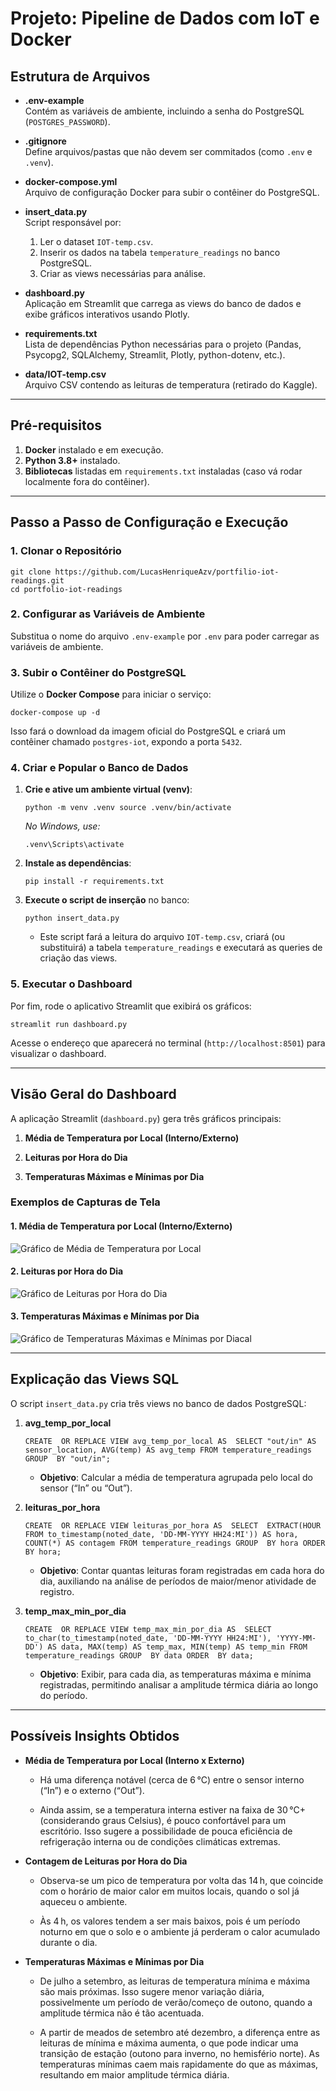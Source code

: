 # Projeto: Pipeline de Dados com IoT e Docker

## Estrutura de Arquivos

 

- **.env-example**  
  Contém as variáveis de ambiente, incluindo a senha do PostgreSQL (`POSTGRES_PASSWORD`).

- **.gitignore**  
  Define arquivos/pastas que não devem ser commitados (como `.env` e `.venv`).

- **docker-compose.yml**  
  Arquivo de configuração Docker para subir o contêiner do PostgreSQL.

- **insert_data.py**  
  Script responsável por:
  1. Ler o dataset `IOT-temp.csv`.
  2. Inserir os dados na tabela `temperature_readings` no banco PostgreSQL.
  3. Criar as views necessárias para análise.

- **dashboard.py**  
  Aplicação em Streamlit que carrega as views do banco de dados e exibe gráficos interativos usando Plotly.

- **requirements.txt**  
  Lista de dependências Python necessárias para o projeto (Pandas, Psycopg2, SQLAlchemy, Streamlit, Plotly, python-dotenv, etc.).

- **data/IOT-temp.csv**  
  Arquivo CSV contendo as leituras de temperatura (retirado do Kaggle).

---

## Pré-requisitos

1. **Docker** instalado e em execução.
2. **Python 3.8+** instalado.
3. **Bibliotecas** listadas em `requirements.txt` instaladas (caso vá rodar localmente fora do contêiner).

---

## Passo a Passo de Configuração e Execução

### 1. Clonar o Repositório

```
git clone https://github.com/LucasHenriqueAzv/portfilio-iot-readings.git
cd portfolio-iot-readings
```


### 2. Configurar as Variáveis de Ambiente

Substitua o nome do arquivo `.env-example` por `.env` para poder carregar as variáveis de ambiente.


### 3. Subir o Contêiner do PostgreSQL

Utilize o **Docker Compose** para iniciar o serviço:

```
docker-compose up -d
``` 

Isso fará o download da imagem oficial do PostgreSQL e criará um contêiner chamado `postgres-iot`, expondo a porta `5432`.


### 4. Criar e Popular o Banco de Dados

1.  **Crie e ative um ambiente virtual (venv)**:
    
    ```
    python -m venv .venv source .venv/bin/activate
    ```
    
    _No Windows, use:_
    ```
    .venv\Scripts\activate 
    ```
    
2.  **Instale as dependências**:
	```
    pip install -r requirements.txt
    ```
 
    
3.  **Execute o script de inserção** no banco:
    ```
    python insert_data.py
    ```
    
    -   Este script fará a leitura do arquivo `IOT-temp.csv`, criará (ou substituirá) a tabela `temperature_readings` e executará as queries de criação das views.
        

### 5. Executar o Dashboard

Por fim, rode o aplicativo Streamlit que exibirá os gráficos:
```
streamlit run dashboard.py
```

Acesse o endereço que aparecerá no terminal (`http://localhost:8501`) para visualizar o dashboard.

----------

## Visão Geral do Dashboard

A aplicação Streamlit (`dashboard.py`) gera três gráficos principais:

1.  **Média de Temperatura por Local (Interno/Externo)**
    
2.  **Leituras por Hora do Dia**
    
3.  **Temperaturas Máximas e Mínimas por Dia**
    

### Exemplos de Capturas de Tela

#### 1. Média de Temperatura por Local (Interno/Externo)
![Gráfico de Média de Temperatura por Local](https://github.com/LucasHenriqueAzv/portfilio-iot-readings/blob/ebc45551eb9c31399bbb8fba86c0d8989e0fa108/images/media_temperatura_io.png?raw=true "Média de Temperatura por Local")

#### 2. Leituras por Hora do Dia
![Gráfico de Leituras por Hora do Dia](https://github.com/LucasHenriqueAzv/portfilio-iot-readings/blob/ebc45551eb9c31399bbb8fba86c0d8989e0fa108/images/leituras_hora.png?raw=true "Leituras por Hora do Dia")

#### 3. Temperaturas Máximas e Mínimas por Dia
![Gráfico de Temperaturas Máximas e Mínimas por Diacal](https://github.com/LucasHenriqueAzv/portfilio-iot-readings/blob/ebc45551eb9c31399bbb8fba86c0d8989e0fa108/images/temperatus_maximas_minimas.png?raw=true "Temperaturas Máximas e Mínimas por Dia")

----------

## Explicação das Views SQL

O script `insert_data.py` cria três views no banco de dados PostgreSQL:

1.  **avg_temp_por_local**

    `CREATE  OR REPLACE VIEW avg_temp_por_local AS  SELECT "out/in" AS sensor_location, AVG(temp) AS avg_temp FROM temperature_readings GROUP  BY "out/in";` 
    
    -   **Objetivo**: Calcular a média de temperatura agrupada pelo local do sensor (“In” ou “Out”).
        
3.  **leituras_por_hora**
    
    `CREATE  OR REPLACE VIEW leituras_por_hora AS  SELECT  EXTRACT(HOUR  FROM to_timestamp(noted_date, 'DD-MM-YYYY HH24:MI')) AS hora, COUNT(*) AS contagem FROM temperature_readings GROUP  BY hora ORDER  BY hora;` 
    
    -   **Objetivo**: Contar quantas leituras foram registradas em cada hora do dia, auxiliando na análise de períodos de maior/menor atividade de registro.
        
4.  **temp_max_min_por_dia**
    
    `CREATE  OR REPLACE VIEW temp_max_min_por_dia AS  SELECT to_char(to_timestamp(noted_date, 'DD-MM-YYYY HH24:MI'), 'YYYY-MM-DD') AS data, MAX(temp) AS temp_max, MIN(temp) AS temp_min FROM temperature_readings GROUP  BY data ORDER  BY data;` 
    
    -   **Objetivo**: Exibir, para cada dia, as temperaturas máxima e mínima registradas, permitindo analisar a amplitude térmica diária ao longo do período.
        

----------

## Possíveis Insights Obtidos

-   **Média de Temperatura por Local (Interno x Externo)**
    
    -   Há uma diferença notável (cerca de 6 °C) entre o sensor interno (“In”) e o externo (“Out”).
        
    -   Ainda assim, se a temperatura interna estiver na faixa de 30 °C+ (considerando graus Celsius), é pouco confortável para um escritório. Isso sugere a possibilidade de pouca eficiência de refrigeração interna ou de condições climáticas extremas.
        
-   **Contagem de Leituras por Hora do Dia**
    
    -   Observa-se um pico de temperatura por volta das 14 h, que coincide com o horário de maior calor em muitos locais, quando o sol já aqueceu o ambiente.
        
    -   Às 4 h, os valores tendem a ser mais baixos, pois é um período noturno em que o solo e o ambiente já perderam o calor acumulado durante o dia.
        
-   **Temperaturas Máximas e Mínimas por Dia**
    
    -   De julho a setembro, as leituras de temperatura mínima e máxima são mais próximas. Isso sugere menor variação diária, possivelmente um período de verão/começo de outono, quando a amplitude térmica não é tão acentuada.
        
    -   A partir de meados de setembro até dezembro, a diferença entre as leituras de mínima e máxima aumenta, o que pode indicar uma transição de estação (outono para inverno, no hemisfério norte). As temperaturas mínimas caem mais rapidamente do que as máximas, resultando em maior amplitude térmica diária.
